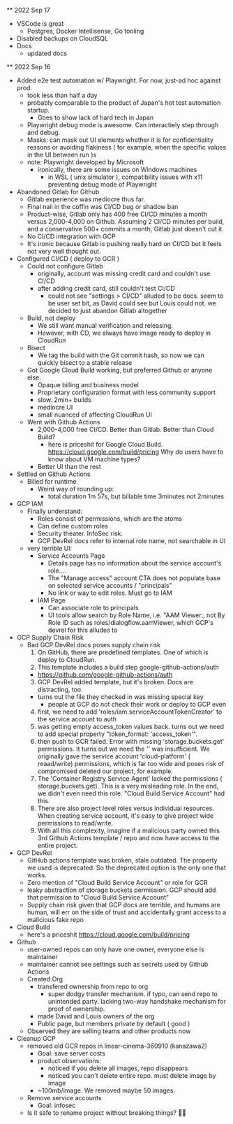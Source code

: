 ** 2022 Sep 17
  - VSCode is great
    - Postgres, Docker Intellisense, Go tooling 
  - Disabled backups on CloudSQL
  - Docs
    - updated docs 

** 2022 Sep 16 
  - Added e2e test automation w/ Playwright. For now, just-ad hoc against prod.
    - took less than half a day
    - probably comparable to the product of Japan's hot test automation startup.
      - Goes to show lack of hard tech in Japan
    - Playwright debug mode is awesome. Can interactiely step through and debug.
    - Masks: can mask out UI elements whether it is for confidentiality reasons
      or avoiding flakiness ( for example, when the specific values in the UI 
        between run )s
    - note: Playwright developed by Microsoft
      - ironically, there are some issues on Windows machines
        - in WSL ( unix simulator ), compatibility issues with x11 preventing 
          debug mode of Playwright
  - Abandoned Gitlab for Github
    - Gitlab experience was mediocre thus far. 
    - Final nail in the coffin was CI/CD bug or shadow ban
    - Product-wise, Gitlab only has 400 free CI/CD minutes a month versus
      2,000-4,000 on Github. Assuming 2 CI/CD minutes per build, and a
      conservative 500+ commits a month, Gitlab just doesn't cut it.
    - No CI/CD integration with GCP
    - It's ironic because Gitlab is pushing really hard on CI/CD but it 
      feels not very well thought out.
  - Configured CI/CD ( deploy to GCR )
    - Could not configure Gitlab
      - originally, account was missing credit card and couldn't use CI/CD
      - after adding credit card, still couldn't test CI/CD
        - could not see "settings > CI/CD" alluded to be docs. seem to be user 
          set bit, as David could see but Louis could not. we decided to just
          abandon Gitlab altogether
    - Build, not deploy
      - We still want manual verification and releasing.
      - However, with CD, we always have image ready to deploy in CloudRun
    - Bisect
      - We tag the build with the Git commit hash, so now we can quickly bisect
        to a stable release
    - Got Google Cloud Build working, but preferred Github or anyone else.
      - Opaque billing and business model
      - Proprietary configuration format with less community support
      - slow. 2min+ builds
      - mediocre UI
      - small nuanced of affecting CloudRun UI
    - Went with Github Actions
      - 2,000-4,000 free CI/CD. Better than Gitlab. Better than Cloud Build?
        - here is priceshit for Google Cloud Build. https://cloud.google.com/build/pricing
          Why do users have to know about VM machine types?
      - Better UI than the rest
  - Settled on Github Actions
    - Billed for runtime
      - Weird way of rounding up:
        - total duration 1m 57s, but billable time 3minutes not 2minutes
  - GCP IAM
    - Finally understand:
      - Roles consist of permissions, which are the atoms
      - Can define custom roles 
      - Security theater. InfoSec risk.
      - GCP DevRel docs refer to internal role name, not searchable in UI
    - very terrible UI:
      - Service Accounts Page
        - Details page has no information about the service account's role....
        - The "Manage access" account CTA does not populate base on selected
          service accounts / "principals"
        - No link or way to edit roles. Must go to IAM
      - IAM Page
        - Can associate role to principals
        - UI tools allow search by Role Name, i.e. "AAM Viewer:,  not By Role
          ID such as roles/dialogflow.aamViewer, which GCP's devrel for this
          alludes to
  - GCP Supply Chain Risk
    - Bad GCP DevRel docs poses supply chain risk
      1. On GitHub, there are predefined templates. One of which is deploy to CloudRun.
      2. This template includes a build step google-github-actions/auth
        - https://github.com/google-github-actions/auth
      3. GCP DevRel added template, but it's broken. Docs are distracting, too.
        - turns out the file they checked in was missing special key 
          - people at GCP do not check their work or deploy to GCP even 
      4. first, we need to add 'roles/iam.serviceAccountTokenCreator' to
        the service account to auth 
      5. was getting empty access_token values back. turns out we need to 
         add special property "token_format: 'access_token'". 
      6. then push to GCR failed. Error with missing 'storage.buckets.get' 
        permissions. It turns out we need the '' was insufficient. We originally
        gave the service account 'cloud-platform' ( reaad/write) permissions,
        which is far too wide and poses risk of compromised deleted our project,
        for example.
      7. The 'Container Registry Service Agent' lacked the permissions (
          storage.buckets.get).
         This is a very misleading role. In the end, we didn't even need this 
         role. "Cloud Build Service Account" had this.
      8. There are also project level roles versus individual resources.
         When creating service account, it's easy to give project wide permissions
         to read/write.
      9. With all this complexity, imagine if a malicious party owned this 
         3rd Github Actions template / repo and now have access to the entire
         project.
  - GCP DevRel
    - GitHub actions template was broken, stale outdated. The property we used 
      is deprecated. So the deprecated option is the only one that works.
    - Zero mention of "Cloud Build Service Account" or role for GCR 
    - leaky abstraction of storage buckets permission. GCP should add that 
      permission to "Cloud Build Service Account"
    - Supply chain risk given that GCP docs are terrible, and humans are human,
      will err on the side of trust and accidentally grant access to a malicious 
      fake repo
  - Cloud Build
    - here's a priceshit https://cloud.google.com/build/pricing
  - Github 
    - user-owned repos can only have one owner, everyone else is maintainer
    - maintainer cannot see settings such as secrets used by Github Actions
    - Created Org 
      - transfered ownership from repo to org
        - super dodgy transfer mechanism. if typo, can send repo to unintended
          party. lacking two-way handshake mechanism for proof of ownership.
      - made David and Louis owners of the org
      - Public page, but members private by default ( good )
    - Observed they are selling teams and other products now
  - Cleanup GCP
    - removed old GCR repos in linear-cinema-360910 (kanazawa2)
      - Goal: save server costs 
      - product observations:
        - noticed if you delete all images, repo disappears  
        - noticed you can't delete entire repo. must delete image by image
      - ~100mb/image. We removed maybe 50 images.
    - Remove service accounts
      - Goal: infosec 
    - Is it safe to rename project without breaking things? 🤷🏻